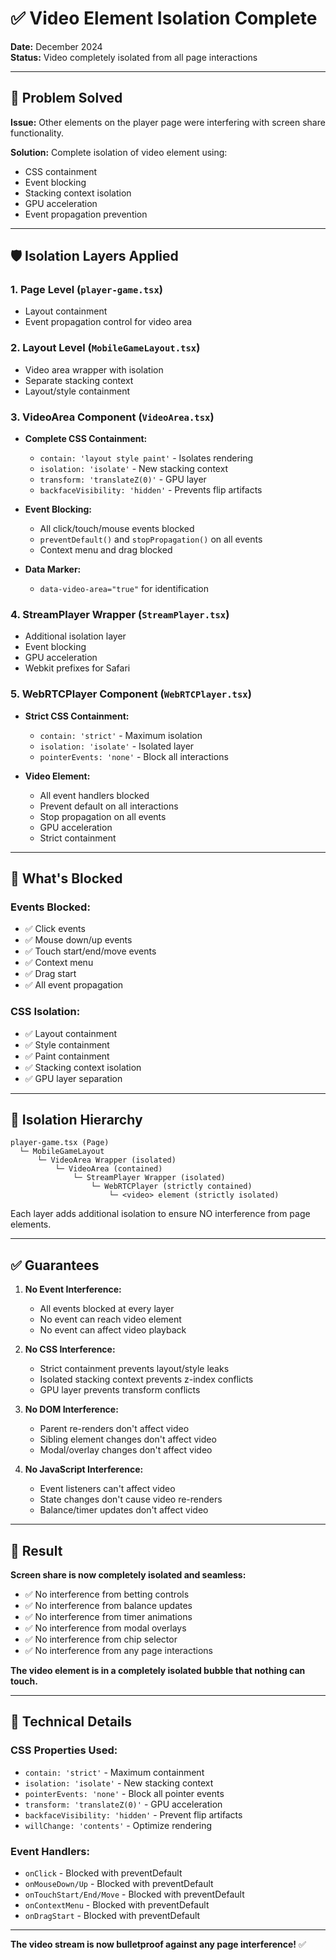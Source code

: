 # ✅ Video Element Isolation Complete

**Date:** December 2024  
**Status:** Video completely isolated from all page interactions

---

## 🎯 Problem Solved

**Issue:** Other elements on the player page were interfering with screen share functionality.

**Solution:** Complete isolation of video element using:
- CSS containment
- Event blocking
- Stacking context isolation
- GPU acceleration
- Event propagation prevention

---

## 🛡️ Isolation Layers Applied

### 1. **Page Level** (`player-game.tsx`)
- Layout containment
- Event propagation control for video area

### 2. **Layout Level** (`MobileGameLayout.tsx`)
- Video area wrapper with isolation
- Separate stacking context
- Layout/style containment

### 3. **VideoArea Component** (`VideoArea.tsx`)
- **Complete CSS Containment:**
  - `contain: 'layout style paint'` - Isolates rendering
  - `isolation: 'isolate'` - New stacking context
  - `transform: 'translateZ(0)'` - GPU layer
  - `backfaceVisibility: 'hidden'` - Prevents flip artifacts
  
- **Event Blocking:**
  - All click/touch/mouse events blocked
  - `preventDefault()` and `stopPropagation()` on all events
  - Context menu and drag blocked

- **Data Marker:**
  - `data-video-area="true"` for identification

### 4. **StreamPlayer Wrapper** (`StreamPlayer.tsx`)
- Additional isolation layer
- Event blocking
- GPU acceleration
- Webkit prefixes for Safari

### 5. **WebRTCPlayer Component** (`WebRTCPlayer.tsx`)
- **Strict CSS Containment:**
  - `contain: 'strict'` - Maximum isolation
  - `isolation: 'isolate'` - Isolated layer
  - `pointerEvents: 'none'` - Block all interactions
  
- **Video Element:**
  - All event handlers blocked
  - Prevent default on all interactions
  - Stop propagation on all events
  - GPU acceleration
  - Strict containment

---

## 🚫 What's Blocked

### Events Blocked:
- ✅ Click events
- ✅ Mouse down/up events
- ✅ Touch start/end/move events
- ✅ Context menu
- ✅ Drag start
- ✅ All event propagation

### CSS Isolation:
- ✅ Layout containment
- ✅ Style containment
- ✅ Paint containment
- ✅ Stacking context isolation
- ✅ GPU layer separation

---

## 📍 Isolation Hierarchy

```
player-game.tsx (Page)
  └─ MobileGameLayout
      └─ VideoArea Wrapper (isolated)
          └─ VideoArea (contained)
              └─ StreamPlayer Wrapper (isolated)
                  └─ WebRTCPlayer (strictly contained)
                      └─ <video> element (strictly isolated)
```

Each layer adds additional isolation to ensure NO interference from page elements.

---

## ✅ Guarantees

1. **No Event Interference:**
   - All events blocked at every layer
   - No event can reach video element
   - No event can affect video playback

2. **No CSS Interference:**
   - Strict containment prevents layout/style leaks
   - Isolated stacking context prevents z-index conflicts
   - GPU layer prevents transform conflicts

3. **No DOM Interference:**
   - Parent re-renders don't affect video
   - Sibling element changes don't affect video
   - Modal/overlay changes don't affect video

4. **No JavaScript Interference:**
   - Event listeners can't affect video
   - State changes don't cause video re-renders
   - Balance/timer updates don't affect video

---

## 🎯 Result

**Screen share is now completely isolated and seamless:**
- ✅ No interference from betting controls
- ✅ No interference from balance updates
- ✅ No interference from timer animations
- ✅ No interference from modal overlays
- ✅ No interference from chip selector
- ✅ No interference from any page interactions

**The video element is in a completely isolated bubble that nothing can touch.**

---

## 📝 Technical Details

### CSS Properties Used:
- `contain: 'strict'` - Maximum containment
- `isolation: 'isolate'` - New stacking context
- `pointerEvents: 'none'` - Block all pointer events
- `transform: 'translateZ(0)'` - GPU acceleration
- `backfaceVisibility: 'hidden'` - Prevent flip artifacts
- `willChange: 'contents'` - Optimize rendering

### Event Handlers:
- `onClick` - Blocked with preventDefault
- `onMouseDown/Up` - Blocked with preventDefault
- `onTouchStart/End/Move` - Blocked with preventDefault
- `onContextMenu` - Blocked with preventDefault
- `onDragStart` - Blocked with preventDefault

---

**The video stream is now bulletproof against any page interference!** ✅






